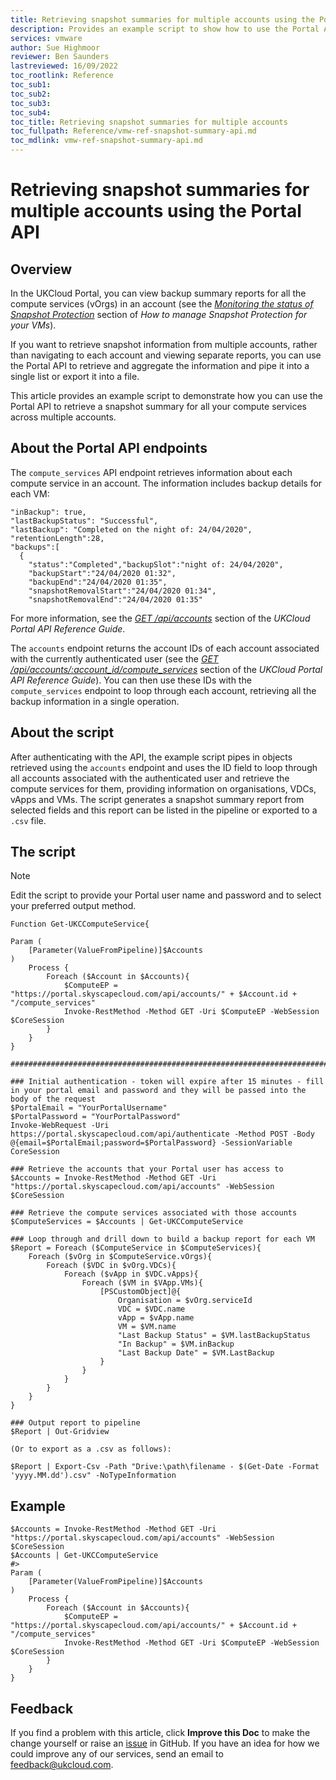 ```yaml
---
title: Retrieving snapshot summaries for multiple accounts using the Portal API
description: Provides an example script to show how to use the Portal API to retrieve information about the status of your Snapshot Protection backups across multiple accounts
services: vmware
author: Sue Highmoor
reviewer: Ben Saunders
lastreviewed: 16/09/2022
toc_rootlink: Reference
toc_sub1:
toc_sub2:
toc_sub3:
toc_sub4:
toc_title: Retrieving snapshot summaries for multiple accounts
toc_fullpath: Reference/vmw-ref-snapshot-summary-api.md
toc_mdlink: vmw-ref-snapshot-summary-api.md
---
```


# Retrieving snapshot summaries for multiple accounts using the Portal API

## Overview

In the UKCloud Portal, you can view backup summary reports for all the compute services (vOrgs) in an account (see the [*Monitoring the status of Snapshot Protection*](vmw-how-manage-snapshot-protection.md#monitoring-the-status-of-snapshot-protection) section of *How to manage Snapshot Protection for your VMs*).

If you want to retrieve snapshot information from multiple accounts, rather than navigating to each account and viewing separate reports, you can use the Portal API to retrieve and aggregate the information and pipe it into a single list or export it into a file.

This article provides an example script to demonstrate how you can use the Portal API to retrieve a snapshot summary for all your compute services across multiple accounts.

## About the Portal API endpoints

The `compute_services` API endpoint retrieves information about each compute service in an account. The information includes backup details for each VM:

```none
"inBackup": true,
"lastBackupStatus": "Successful",
"lastBackup": "Completed on the night of: 24/04/2020",
"retentionLength":28,
"backups":[
  {
    "status":"Completed","backupSlot":"night of: 24/04/2020",
    "backupStart":"24/04/2020 01:32",
    "backupEnd":"24/04/2020 01:35",
    "snapshotRemovalStart":"24/04/2020 01:34",
    "snapshotRemovalEnd":"24/04/2020 01:35"
```

For more information, see the [*GET /api/accounts*](../portal/ptl-ref-portal-api.md#get-apiaccounts) section of the *UKCloud Portal API Reference Guide*.

The `accounts` endpoint returns the account IDs of each account associated with the currently authenticated user (see the [*GET /api/accounts/:account_id/compute_services*](../portal/ptl-ref-portal-api.md#get-apiaccountsaccount_idcompute_services) section of the *UKCloud Portal API Reference Guide*). You can then use these IDs with the `compute_services` endpoint to loop through each account, retrieving all the backup information in a single operation.

## About the script

After authenticating with the API, the example script pipes in objects retrieved using the `accounts` endpoint and uses the ID field to loop through all accounts associated with the authenticated user and retrieve the compute services for them, providing information on organisations, VDCs, vApps and VMs. The script generates a snapshot summary report from selected fields and this report can be listed in the pipeline or exported to a `.csv` file.

## The script

> [!NOTE]
> Edit the script to provide your Portal user name and password and to select your preferred output method.

```none
Function Get-UKCComputeService{

Param (
    [Parameter(ValueFromPipeline)]$Accounts
)
    Process {
        Foreach ($Account in $Accounts){
            $ComputeEP = "https://portal.skyscapecloud.com/api/accounts/" + $Account.id + "/compute_services"
            Invoke-RestMethod -Method GET -Uri $ComputeEP -WebSession $CoreSession
        }
    }
}

##################################################################################################################################

### Initial authentication - token will expire after 15 minutes - fill in your portal email and password and they will be passed into the body of the request
$PortalEmail = "YourPortalUsername"
$PortalPassword = "YourPortalPassword"
Invoke-WebRequest -Uri https://portal.skyscapecloud.com/api/authenticate -Method POST -Body @{email=$PortalEmail;password=$PortalPassword} -SessionVariable CoreSession

### Retrieve the accounts that your Portal user has access to
$Accounts = Invoke-RestMethod -Method GET -Uri "https://portal.skyscapecloud.com/api/accounts" -WebSession $CoreSession

### Retrieve the compute services associated with those accounts
$ComputeServices = $Accounts | Get-UKCComputeService

### Loop through and drill down to build a backup report for each VM
$Report = Foreach ($ComputeService in $ComputeServices){
    Foreach ($vOrg in $ComputeService.vOrgs){
        Foreach ($VDC in $vOrg.VDCs){
            Foreach ($vApp in $VDC.vApps){
                Foreach ($VM in $VApp.VMs){
                    [PSCustomObject]@{
                        Organisation = $vOrg.serviceId
                        VDC = $VDC.name
                        vApp = $vApp.name
                        VM = $VM.name
                        "Last Backup Status" = $VM.lastBackupStatus
                        "In Backup" = $VM.inBackup
                        "Last Backup Date" = $VM.LastBackup
                    }
                }
            }
        }
    }
}

### Output report to pipeline
$Report | Out-Gridview

(Or to export as a .csv as follows):

$Report | Export-Csv -Path "Drive:\path\filename - $(Get-Date -Format 'yyyy.MM.dd').csv" -NoTypeInformation
```

## Example

```none
$Accounts = Invoke-RestMethod -Method GET -Uri "https://portal.skyscapecloud.com/api/accounts" -WebSession $CoreSession
$Accounts | Get-UKCComputeService
#>
Param (
    [Parameter(ValueFromPipeline)]$Accounts
)
    Process {
        Foreach ($Account in $Accounts){
            $ComputeEP = "https://portal.skyscapecloud.com/api/accounts/" + $Account.id + "/compute_services"
            Invoke-RestMethod -Method GET -Uri $ComputeEP -WebSession $CoreSession
        }
    }
}
```

## Feedback

If you find a problem with this article, click **Improve this Doc** to make the change yourself or raise an [issue](https://github.com/UKCloud/documentation/issues) in GitHub. If you have an idea for how we could improve any of our services, send an email to <feedback@ukcloud.com>.
